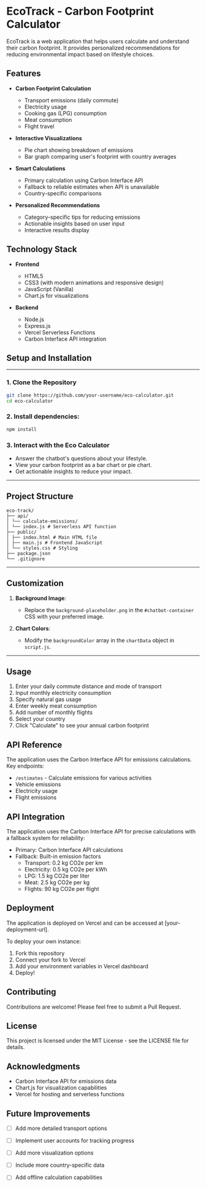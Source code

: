 # EcoTrack - Carbon Footprint Calculator

EcoTrack is a web application that helps users calculate and understand their carbon footprint. It provides personalized recommendations for reducing environmental impact based on lifestyle choices.

## Features

- **Carbon Footprint Calculation**
  - Transport emissions (daily commute)
  - Electricity usage
  - Cooking gas (LPG) consumption
  - Meat consumption
  - Flight travel

- **Interactive Visualizations**
  - Pie chart showing breakdown of emissions
  - Bar graph comparing user's footprint with country averages

- **Smart Calculations**
  - Primary calculation using Carbon Interface API
  - Fallback to reliable estimates when API is unavailable
  - Country-specific comparisons

- **Personalized Recommendations**
  - Category-specific tips for reducing emissions
  - Actionable insights based on user input
  - Interactive results display

## Technology Stack

- **Frontend**
  - HTML5
  - CSS3 (with modern animations and responsive design)
  - JavaScript (Vanilla)
  - Chart.js for visualizations

- **Backend**
  - Node.js
  - Express.js
  - Vercel Serverless Functions
  - Carbon Interface API integration

## Setup and Installation
---

### 1. Clone the Repository
```bash
git clone https://github.com/your-username/eco-calculator.git
cd eco-calculator
```

### 2. Install dependencies:
```bash
npm install
```

### 3. Interact with the Eco Calculator
- Answer the chatbot's questions about your lifestyle.
- View your carbon footprint as a bar chart or pie chart.
- Get actionable insights to reduce your impact.

---

## Project Structure

```
eco-track/
├── api/
│ └── calculate-emissions/
│ └── index.js # Serverless API function
├── public/
│ ├── index.html # Main HTML file
│ ├── main.js # Frontend JavaScript
│ └── styles.css # Styling
├── package.json
└── .gitignore

```

---

## Customization

1. **Background Image**:
   - Replace the `background-placeholder.png` in the `#chatbot-container` CSS with your preferred image.
     
2. **Chart Colors**:
   - Modify the `backgroundColor` array in the `chartData` object in `script.js`.

---

## Usage
1. Enter your daily commute distance and mode of transport
2. Input monthly electricity consumption
3. Specify natural gas usage
4. Enter weekly meat consumption
5. Add number of monthly flights
6. Select your country
7. Click "Calculate" to see your annual carbon footprint

## API Reference
The application uses the Carbon Interface API for emissions calculations. Key endpoints:
- `/estimates` - Calculate emissions for various activities
- Vehicle emissions
- Electricity usage
- Flight emissions

## API Integration

The application uses the Carbon Interface API for precise calculations with a fallback system for reliability:

- Primary: Carbon Interface API calculations
- Fallback: Built-in emission factors
  - Transport: 0.2 kg CO2e per km
  - Electricity: 0.5 kg CO2e per kWh
  - LPG: 1.5 kg CO2e per liter
  - Meat: 2.5 kg CO2e per kg
  - Flights: 90 kg CO2e per flight

## Deployment

The application is deployed on Vercel and can be accessed at [your-deployment-url].

To deploy your own instance:

1. Fork this repository
2. Connect your fork to Vercel
3. Add your environment variables in Vercel dashboard
4. Deploy!

## Contributing

Contributions are welcome! Please feel free to submit a Pull Request.

## License

This project is licensed under the MIT License - see the LICENSE file for details.

## Acknowledgments

- Carbon Interface API for emissions data
- Chart.js for visualization capabilities
- Vercel for hosting and serverless functions

## Future Improvements

- [ ] Add more detailed transport options
- [ ] Implement user accounts for tracking progress
- [ ] Add more visualization options
- [ ] Include more country-specific data
- [ ] Add offline calculation capabilities

